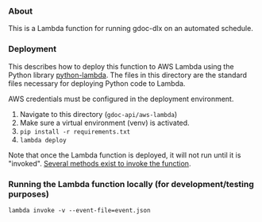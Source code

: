
### About

This is a Lambda function for running gdoc-dlx on an automated schedule. 

### Deployment 

This describes how to deploy this function to AWS Lambda using the Python library [python-lambda](https://pypi.org/project/python-lambda/). The files in this directory are the standard files necessary for deploying Python code to Lambda.

AWS credentials must be configured in the deployment environment. 

1. Navigate to this directory (`gdoc-api/aws-lambda`) 
2. Make sure a virtual environment (venv) is activated.
3. ```pip install -r requirements.txt```
4. ```lambda deploy```

Note that once the Lambda function is deployed, it will not run until it is "invoked". [Several methods exist to invoke the function](https://docs.aws.amazon.com/lambda/latest/dg/lambda-invocation.html).

### Running the Lambda function locally (for development/testing purposes)

```lambda invoke -v --event-file=event.json```